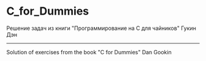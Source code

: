 # C_for_Dummies


Решение задач из книги "Программирование на C для чайников" Гукин Дэн

____________________________________

Solution of exercises from the book "C for Dummies" Dan Gookin 

